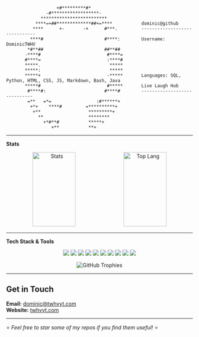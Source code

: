 
```
                   +#*********#*                   
               -#******************-               
             *************************             
           ****=+##*************##+=****           dominic@github
          ****      +-       -+      #***.         ------------------------------
         ****#                       #****:        Username: DominicTWHV
        *#**##                       ##**##        
       -****#                         #****=       
       #****=                         :****#       
       *****.                          *****       
       *****:                          *****       
       *****+                         -*****       Languages: SQL, Python, HTML, CSS, JS, Markdown, Bash, Java
       *****#                         #*****       Live Laugh Hub
        #****#:                      #****#        -----------------------------
        =**   =*=                 :#******+        
         +*+    ****#         =**********+         
          +**                  *********+          
            **                 ********            
              +*#**#           *****+              
                 +**           **+             
```

---

**Stats**
<div align="center">
  <img src="https://github-readme-stats.vercel.app/api?username=DominicTWHV&show_icons=true&theme=tokyonight" alt="Stats" width="48%" height="200px"/>
  <img src="https://github-readme-stats.vercel.app/api/top-langs/?username=DominicTWHV&layout=compact&theme=tokyonight" alt="Top Lang" width="48%" height="200px"/>
</div>

---

**Tech Stack & Tools**
<p align="center">
  <img src="https://img.shields.io/badge/Code-Python-blue?style=for-the-badge&logo=python&logoColor=white" />
  <img src="https://img.shields.io/badge/Code-Java-orange?style=for-the-badge&logo=java&logoColor=white" />
  <img src="https://img.shields.io/badge/Code-JavaScript-yellow?style=for-the-badge&logo=javascript&logoColor=white" />
  <img src="https://img.shields.io/badge/Code-HTML5-red?style=for-the-badge&logo=html5&logoColor=white" />
  <img src="https://img.shields.io/badge/Code-CSS3-blue?style=for-the-badge&logo=css3&logoColor=white" />
  <img src="https://img.shields.io/badge/Code-Bash-4EAA25?style=for-the-badge&logo=gnu-bash&logoColor=white" />
  <img src="https://img.shields.io/badge/Database-SQL-4DB33D?style=for-the-badge&logo=mysql&logoColor=white" />
  <img src="https://img.shields.io/badge/Tools-Git-red?style=for-the-badge&logo=git&logoColor=white" />
  <img src="https://img.shields.io/badge/Tools-Markdown-black?style=for-the-badge&logo=markdown&logoColor=white" />
  <img src="https://img.shields.io/badge/OS-Linux-black?style=for-the-badge&logo=linux&logoColor=white" />
</p>

<p align="center">
  <img src="https://github-profile-trophy.vercel.app/?username=DominicTWHV&theme=tokyonight&row=1&column=7" alt="GitHub Trophies" />
</p>


---

## Get in Touch  
**Email:** dominic@twhvyt.com  
**Website:** [twhvyt.com](https://twhvyt.com)  

---

⭐️ _Feel free to star some of my repos if you find them useful!_ ⭐️
